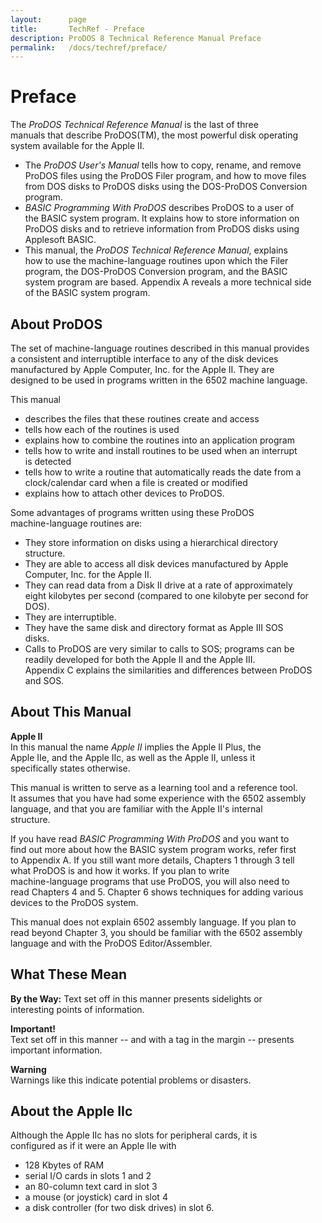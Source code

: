 ```yaml
---
layout:      page
title:       TechRef - Preface
description: ProDOS 8 Technical Reference Manual Preface
permalink:   /docs/techref/preface/
---
```



<A NAME="P"><H1>Preface</H1></A>

<P>The <I>ProDOS Technical Reference Manual</I> is the last of three<br />
manuals that describe ProDOS(TM), the most powerful disk operating<br />
system available for the Apple II.</P>

<UL>
<LI>The <I>ProDOS User's Manual</I> tells how to copy, rename, and remove<br />
ProDOS files using the ProDOS Filer program, and how to move files<br />
from DOS disks to ProDOS disks using the DOS-ProDOS Conversion<br />
program.

<LI><I>BASIC Programming With ProDOS</I> describes ProDOS to a user of<br />
the BASIC system program.  It explains how to store information on<br />
ProDOS disks and to retrieve information from ProDOS disks using<br />
Applesoft BASIC.

<LI>This manual, the <I>ProDOS Technical Reference Manual</I>, explains<br />
how to use the machine-language routines upon which the Filer<br />
program, the DOS-ProDOS Conversion program, and the BASIC<br />
system program are based.  Appendix A reveals a more technical side<br />
of the BASIC system program.
</UL>

<A NAME="P1"><H2>About ProDOS</H2></A>

<P>The set of machine-language routines described in this manual provides<br />
a consistent and interruptible interface to any of the disk devices<br />
manufactured by Apple Computer, Inc.  for the Apple II.  They are<br />
designed to be used in programs written in the 6502 machine language.<br />

<a name="pagexv"></a>

<P>This manual</P>

<UL>

<LI>describes the files that these routines create and access

<LI>tells how each of the routines is used

<LI>explains how to combine the routines into an application program

<LI>tells how to write and install routines to be used when an interrupt<br />
is detected

<LI>tells how to write a routine that automatically reads the date from a<br />
clock/calendar card when a file is created or modified

<LI>explains how to attach other devices to ProDOS.

</UL>

<P>Some advantages of programs written using these ProDOS<br />
machine-language routines are:</P>

<UL>

<LI>They store information on disks using a hierarchical directory<br />
structure.

<LI>They are able to access all disk devices manufactured by Apple<br />
Computer, Inc. for the Apple II.

<LI>They can read data from a Disk II drive at a rate of approximately<br />
eight kilobytes per second (compared to one kilobyte per second for<br />
DOS).

<LI>They are interruptible.

<LI>They have the same disk and directory format as Apple III SOS<br />
disks.

<LI>Calls to ProDOS are very similar to calls to SOS; programs can be<br />
readily developed for both the Apple II and the Apple III.<br />
Appendix C explains the similarities and differences between ProDOS<br />
and SOS.

</UL>

<A NAME="P2"><H2>About This Manual</H2></A>

<P><B>Apple II</B><br />
In this manual the name <I>Apple II</I> implies the Apple II Plus, the<br />
Apple IIe, and the Apple IIc, as well as the Apple II, unless it<br />
specifically states otherwise.</P>

<P>This manual is written to serve as a learning tool and a reference tool.<br />
It assumes that you have had some experience with the 6502 assembly<br />
language, and that you are familiar with the Apple II's internal<br />
structure.</P>

<a name="pagexvi"></a>

<P>If you have read <I>BASIC Programming With ProDOS</I> and you want to<br />
find out more about how the BASIC system program works, refer first<br />
to Appendix A.  If you still want more details, Chapters 1 through 3 tell<br />
what ProDOS is and how it works.  If you plan to write<br />
machine-language programs that use ProDOS, you will also need to<br />
read Chapters 4 and 5.  Chapter 6 shows techniques for adding various<br />
devices to the ProDOS system.</P>

<P>This manual does not explain 6502 assembly language.  If you plan to<br />
read beyond Chapter 3, you should be familiar with the 6502 assembly<br />
language and with the ProDOS Editor/Assembler.</P>

<A NAME="P3"><H2>What These Mean</H2></A>

<P><B>By the Way:</B> Text set off in this manner presents sidelights or<br />
interesting points of information.</P>

<P><B>Important!</B><br />
Text set off in this manner -- and with a tag in the margin -- presents<br />
important information.</P>

<P><B>Warning</B><br />
Warnings like this indicate potential problems or disasters.</P>

<A NAME="P4"><H2>About the Apple IIc</H2></A>

<P>Although the Apple IIc has no slots for peripheral cards, it is<br />
configured as if it were an Apple IIe with</P>

<UL>

<LI>128 Kbytes of RAM

<LI>serial I/O cards in slots 1 and 2

<LI>an 80-column text card in slot 3

<LI>a mouse (or joystick) card in slot 4

<LI>a disk controller (for two disk drives) in slot 6.

</UL>